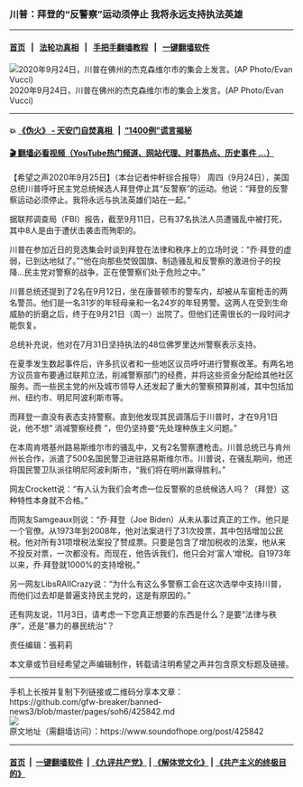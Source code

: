 ### 川普：拜登的“反警察”运动须停止 我将永远支持执法英雄
------------------------

#### [首页](https://github.com/gfw-breaker/banned-news3/blob/master/README.md) &nbsp;&nbsp;|&nbsp;&nbsp; [法轮功真相](https://github.com/begood0513/basic/blob/master/README.md)  &nbsp;&nbsp;|&nbsp;&nbsp; [手把手翻墙教程](https://github.com/gfw-breaker/guides/wiki)  &nbsp;&nbsp;|&nbsp;&nbsp; [一键翻墙软件](https://github.com/gfw-breaker/nogfw/blob/master/README.md)  



<div><img alt="2020年9月24日，川普在佛州的杰克森维尔市的集会上发言。(AP Photo/Evan Vucci)" src="https://img.soundofhope.org/2020-09/1601059305182.jpg"/>
<br/><figcaption class="caption">
 2020年9月24日，川普在佛州的杰克森维尔市的集会上发言。(AP Photo/Evan Vucci)
</figcaption></div><hr/>

#### 💥 [《伪火》 - 天安门自焚真相 ](http://158.247.195.190:10000/videos/blog/weihuo.html)&nbsp; |&nbsp; [“1400例”谎言揭秘  ](http://158.247.195.190:10000/videos/blog/jiexi1400.html)

#### [ 🎬  翻墙必看视频（YouTube热门频道、网站代理、时事热点、历史事件 ...）](https://github.com/gfw-breaker/links/blob/master/banned.md)

<div><div class="Content__Wrapper sc-1bvya0-0 grZQxZ">
 <p class="meta-top">
  <span class="meta">
   【希望之声2020年9月25日】（本台记者仲軒综合报导）
  </span>
  周四（9月24日），美国总统川普呼吁民主党总统候选人拜登停止其“反警察”的运动。他说：“拜登的反警察运动必须停止。我将永远与执法英雄们站在一起。”
 </p>
 <p>
  据联邦调查局（FBI）报告，截至9月11日，已有37名执法人员遭骚乱中被打死，其中8人是由于遭伏击袭击而殉职的。
 </p>
 <div class="AD_Embed__Wrap-sc-1xslmin-0 igMuqX module desktop">
  <div>
  </div>
 </div>
 <p>
  川普在参加近日的竞选集会时谈到拜登在法律和秩序上的立场时说：“乔·拜登的虚弱，已到达地狱了。”“他在向那些焚毁国旗、制造骚乱和反警察的激进份子的投降…民主党对警察的战争，正在使警察们处于危险之中。”
 </p>
 <p>
  川普总统还提到了2名在9月12日，坐在康普顿市的警车内，却被从车窗枪击的两名警员。他们是一名31岁的年轻母亲和一名24岁的年轻男警。这两人在受到生命威胁的折磨之后，终于在9月21日（周一）出院了。但他们还需很长的一段时间才能恢复。
 </p>
 <p>
  总统补充说，他对在7月31日坚持执法的48位佛罗里达州警察表示支持。
 </p>
 <p>
  在夏季发生数起事件后，许多抗议者和一些地区议员呼吁进行警察改革。有两名地方议员宣布要通过联邦立法，削减警察部门的经费，并将这些资金分配给其他社区服务。而一些民主党的州及城市领导人还发起了重大的警察预算削减，其中包括加州、纽约市、明尼阿波利斯市等。
 </p>
 <p>
  而拜登一直没有表态支持警察。直到他发现其民调落后于川普时，才在9月1日说，他不想“
  <ok href="/term/368104">
   消减警察经费
  </ok>
  ”，但仍坚持要“先处理种族主义问题。”
 </p>
 <p>
  在本周肯塔基州路易斯维尔市的骚乱中，又有2名警察遭枪击。川普总统已与肯州州长合作，派遣了500名国民警卫进驻路易斯维尔市。川普说，在骚乱期间，他还将国民警卫队派往明尼阿波利斯市，“我们将在明州赢得胜利。”
 </p>
 <p>
  网友Crockett说：“有人认为我们会考虑一位反警察的总统候选人吗？（拜登）这种特性本身就不合格。”
 </p>
 <p>
  而网友Samgeaux则说：“乔·拜登（Joe Biden）从未从事过真正的工作。他只是一个官僚。从1973年到2008年，他对法案进行了31次投票，其中包括增加公民税。他对所有31项增税法案投了赞成票。只要是包含了增加税收的法案，他从来不投反对票，一次都没有。而现在，他告诉我们，他只会对‘富人’增税。自1973年以来，乔·拜登就1000%的支持增税。”
 </p>
 <p>
  另一网友LibsRAIICrazy说：“为什么有这么多警察工会在这次选举中支持川普，而他们过去却是普遍支持民主党的，这是有原因的。”
 </p>
 <p>
  还有网友说，11月3日，请考虑一下您真正想要的东西是什么？是要“法律与秩序”，还是“暴力的暴民统治”？
 </p>
 <p class="meta-btm">
  责任编辑：張莉莉
 </p>
 <p class="meta-btm">
  本文章或节目经希望之声编辑制作，转载请注明希望之声并包含原文标题及链接。
 </p>
</div>
</div>
<hr/>
手机上长按并复制下列链接或二维码分享本文章：<br/>
https://github.com/gfw-breaker/banned-news3/blob/master/pages/soh6/425842.md <br/>
<a href='https://github.com/gfw-breaker/banned-news3/blob/master/pages/soh6/425842.md'><img src='https://github.com/gfw-breaker/banned-news3/blob/master/pages/soh6/425842.md.png'/></a> <br/>
原文地址（需翻墙访问）：https://www.soundofhope.org/post/425842


------------------------
#### [首页](https://github.com/gfw-breaker/banned-news3/blob/master/README.md) &nbsp;|&nbsp; [一键翻墙软件](https://github.com/gfw-breaker/nogfw/blob/master/README.md) &nbsp;| [《九评共产党》](https://github.com/gfw-breaker/9ping.md/blob/master/README.md#九评之一评共产党是什么) | [《解体党文化》](https://github.com/gfw-breaker/jtdwh.md/blob/master/README.md) | [《共产主义的终极目的》](https://github.com/gfw-breaker/gczydzjmd.md/blob/master/README.md)


<img src='http://gfw-breaker.win/banned-news3/pages/soh6/425842.md' width='0px' height='0px'/>